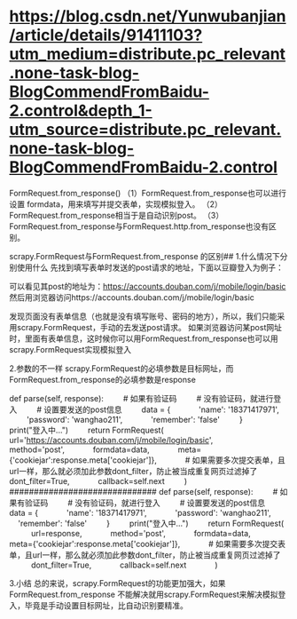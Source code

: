 # https://blog.csdn.net/Yunwubanjian/article/details/91411103?utm_medium=distribute.pc_relevant.none-task-blog-BlogCommendFromBaidu-2.control&depth_1-utm_source=distribute.pc_relevant.none-task-blog-BlogCommendFromBaidu-2.control

FormRequest.from_response()
（1）FormRequest.from_response也可以进行设置 formdata，用来填写并提交表单，实现模拟登入。
（2）FormRequest.from_response相当于是自动识别post。
（3）FormRequest.from_response与FormRequest.http.from_response也没有区别。

scrapy.FormRequest与FormRequest.from_response 的区别##
1.什么情况下分别使用什么
先找到填写表单时发送的post请求的地址，下面以豆瓣登入为例子：

可以看见其post的地址为：https://accounts.douban.com/j/mobile/login/basic
然后用浏览器访问https://accounts.douban.com/j/mobile/login/basic

发现页面没有表单信息（也就是没有填写账号、密码的地方），所以，我们只能采用scrapy.FormRequest，手动的去发送post请求。
如果浏览器访问某post网址时，里面有表单信息，这时候你可以用FormRequest.from_response也可以用scrapy.FormRequest实现模拟登入

2.参数的不一样
scrapy.FormRequest的必填参数是目标网址，而FormRequest.from_response的必填参数是response

def parse(self, response):
        # 如果有验证码
        # 没有验证码，就进行登入
        # 设置要发送的post信息
        data = {
            'name': '18371417971',
            'password': 'wanghao211',
            'remember': 'false'
        }
        print("登入中...")
        return FormRequest(
            url='https://accounts.douban.com/j/mobile/login/basic',
            method='post',
            formdata=data,
            meta={'cookiejar':response.meta['cookiejar']},
            # 如果需要多次提交表单，且url一样，那么就必须加此参数dont_filter，防止被当成重复网页过滤掉了
            dont_filter=True,
            callback=self.next
        )
##############################
def parse(self, response):
        # 如果有验证码
        # 没有验证码，就进行登入
        # 设置要发送的post信息
        data = {
            'name': '18371417971',
            'password': 'wanghao211',
            'remember': 'false'
        }
        print("登入中...")
        return FormRequest(
            url=response,
            method='post',
            formdata=data,
            meta={'cookiejar':response.meta['cookiejar']},
            # 如果需要多次提交表单，且url一样，那么就必须加此参数dont_filter，防止被当成重复网页过滤掉了
            dont_filter=True,
            callback=self.next
            )

3.小结
总的来说，scrapy.FormRequest的功能更加强大，如果FormRequest.from_response 不能解决就用scrapy.FormRequest来解决模拟登入，毕竟是手动设置目标网址，比自动识别要精准。
 